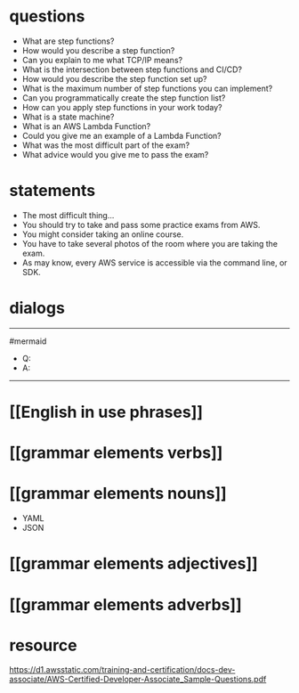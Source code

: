 # questions
-  What are step functions?
-  How would you describe a step function?
-  Can you explain to me what TCP/IP means?
-  What is the intersection between step functions and CI/CD?
-  How would you describe the step function set up?
-  What is the maximum number of step functions you can implement?
-  Can you programmatically create the step function list?
-  How can you apply step functions in your work today?
-  What is a state machine?
-  What is an AWS Lambda Function?
-  Could you give me an example of a Lambda Function?
-  What was the most difficult part of the exam?
-  What advice would you give me to pass the exam?



# statements
  -  The most difficult thing...
  -  You should try to take and pass some practice exams from AWS.
  -  You might consider taking an online course.
  -  You have to take several photos of the room where you are taking the exam.
  -  As may know, every AWS service is accessible via the command line, or SDK.



# dialogs
---
#mermaid 

- Q: 
- A: 

---

# [[English in use phrases]]

# [[grammar elements verbs]]

# [[grammar elements nouns]]
-  YAML
-  JSON

# [[grammar elements adjectives]]

# [[grammar elements adverbs]]

# resource
https://d1.awsstatic.com/training-and-certification/docs-dev-associate/AWS-Certified-Developer-Associate_Sample-Questions.pdf

